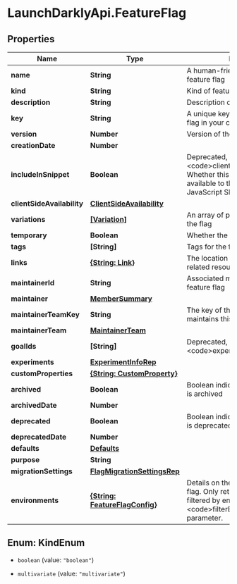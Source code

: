 # LaunchDarklyApi.FeatureFlag

## Properties

Name | Type | Description | Notes
------------ | ------------- | ------------- | -------------
**name** | **String** | A human-friendly name for the feature flag | 
**kind** | **String** | Kind of feature flag | 
**description** | **String** | Description of the feature flag | [optional] 
**key** | **String** | A unique key used to reference the flag in your code | 
**version** | **Number** | Version of the feature flag | 
**creationDate** | **Number** |  | 
**includeInSnippet** | **Boolean** | Deprecated, use &lt;code&gt;clientSideAvailability&lt;/code&gt;. Whether this flag should be made available to the client-side JavaScript SDK | [optional] 
**clientSideAvailability** | [**ClientSideAvailability**](ClientSideAvailability.md) |  | [optional] 
**variations** | [**[Variation]**](Variation.md) | An array of possible variations for the flag | 
**temporary** | **Boolean** | Whether the flag is a temporary flag | 
**tags** | **[String]** | Tags for the feature flag | 
**links** | [**{String: Link}**](Link.md) | The location and content type of related resources | 
**maintainerId** | **String** | Associated maintainerId for the feature flag | [optional] 
**maintainer** | [**MemberSummary**](MemberSummary.md) |  | [optional] 
**maintainerTeamKey** | **String** | The key of the associated team that maintains this feature flag | [optional] 
**maintainerTeam** | [**MaintainerTeam**](MaintainerTeam.md) |  | [optional] 
**goalIds** | **[String]** | Deprecated, use &lt;code&gt;experiments&lt;/code&gt; instead | [optional] 
**experiments** | [**ExperimentInfoRep**](ExperimentInfoRep.md) |  | 
**customProperties** | [**{String: CustomProperty}**](CustomProperty.md) |  | 
**archived** | **Boolean** | Boolean indicating if the feature flag is archived | 
**archivedDate** | **Number** |  | [optional] 
**deprecated** | **Boolean** | Boolean indicating if the feature flag is deprecated | [optional] 
**deprecatedDate** | **Number** |  | [optional] 
**defaults** | [**Defaults**](Defaults.md) |  | [optional] 
**purpose** | **String** |  | [optional] 
**migrationSettings** | [**FlagMigrationSettingsRep**](FlagMigrationSettingsRep.md) |  | [optional] 
**environments** | [**{String: FeatureFlagConfig}**](FeatureFlagConfig.md) | Details on the environments for this flag. Only returned if the request is filtered by environment, using the &lt;code&gt;filterEnv&lt;/code&gt; query parameter. | [optional] 



## Enum: KindEnum


* `boolean` (value: `"boolean"`)

* `multivariate` (value: `"multivariate"`)




